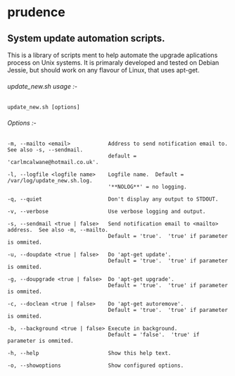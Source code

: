 # prudence

## System update automation scripts.
This is a library of scripts ment to help automate the upgrade aplications process on Unix systems.  It is primaraly developed and tested on Debian Jessie, but should work on any flavour of Linux, that uses apt-get.  

###### update_new.sh usage :- 
	update_new.sh [options]
###### Options :- 

	-m, --mailto <email>            Address to send notification email to.  See also -s, --sendmail.
    								default = 'carlmcalwane@hotmail.co.uk'.

	-l, --logfile <logfile name>	Logfile name.  Default =  /var/log/update_new.sh.log.  
									'**NOLOG**' = no logging.

	-q, --quiet                     Don't display any output to STDOUT.

	-v, --verbose                   Use verbose logging and output.

	-s, --sendmail <true | false>   Send notification email to <mailto> address.  See also -m, --mailto.
									Default = 'true'.  'true' if parameter is ommited.

	-u, --doupdate <true | false>   Do 'apt-get update'.  
									Default = 'true'.  'true' if parameter is ommited.

	-g, --doupgrade <true | false>  Do 'apt-get upgrade'.
									Default = 'true'.  'true' if parameter is ommited.

	-c, --doclean <true | false>    Do 'apt-get autoremove'.
									Default = 'true'.  'true' if parameter is ommited.

	-b, --background <true | false> Execute in background.
									Default = 'false'.  'true' if parameter is ommited.

	-h, --help                      Show this help text.

	-o, --showoptions               Show configured options.

